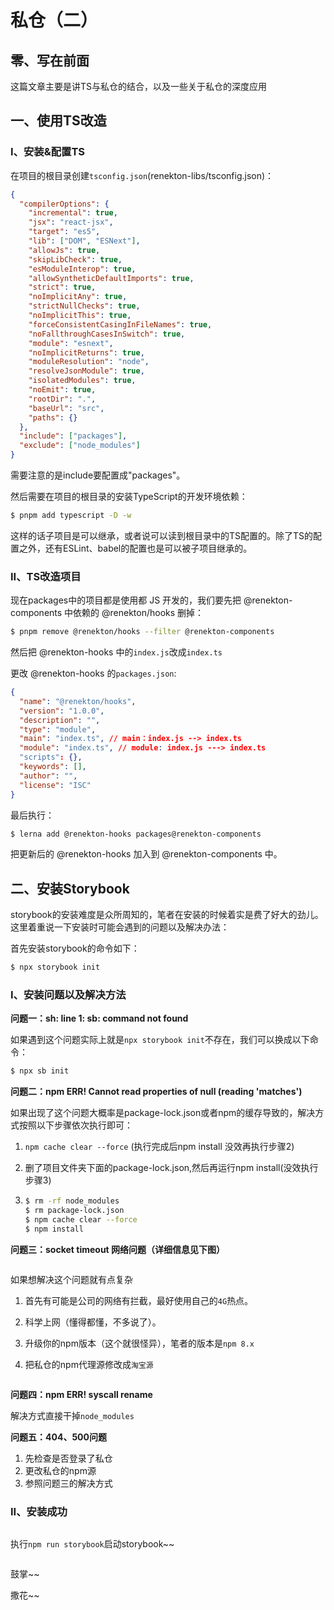 # 私仓（二）

## 零、写在前面

这篇文章主要是讲TS与私仓的结合，以及一些关于私仓的深度应用



## 一、使用TS改造

### I、安装&配置TS

在项目的根目录创建`tsconfig.json`(renekton-libs/tsconfig.json)：

```json
{
  "compilerOptions": {
    "incremental": true,
    "jsx": "react-jsx",
    "target": "es5",
    "lib": ["DOM", "ESNext"],
    "allowJs": true,
    "skipLibCheck": true,
    "esModuleInterop": true,
    "allowSyntheticDefaultImports": true,
    "strict": true,
    "noImplicitAny": true,
    "strictNullChecks": true,
    "noImplicitThis": true,
    "forceConsistentCasingInFileNames": true,
    "noFallthroughCasesInSwitch": true,
    "module": "esnext",
    "noImplicitReturns": true,
    "moduleResolution": "node",
    "resolveJsonModule": true,
    "isolatedModules": true,
    "noEmit": true,
    "rootDir": ".",
    "baseUrl": "src",
    "paths": {}
  },
  "include": ["packages"],
  "exclude": ["node_modules"]
}

```

需要注意的是include要配置成"packages"。

然后需要在项目的根目录的安装TypeScript的开发环境依赖：

```bash
$ pnpm add typescript -D -w
```

这样的话子项目是可以继承，或者说可以读到根目录中的TS配置的。除了TS的配置之外，还有ESLint、babel的配置也是可以被子项目继承的。

### II、TS改造项目

现在packages中的项目都是使用都 JS 开发的，我们要先把 @renekton-components 中依赖的 @renekton/hooks 删掉：

```bash
$ pnpm remove @renekton/hooks --filter @renekton-components
```

然后把 @renekton-hooks 中的`index.js`改成`index.ts`

更改 @renekton-hooks 的`packages.json`:

```json
{
  "name": "@renekton/hooks",
  "version": "1.0.0",
  "description": "",
  "type": "module",
  "main": "index.ts", // main：index.js --> index.ts
  "module": "index.ts",	// module: index.js ---> index.ts
  "scripts": {},
  "keywords": [],
  "author": "",
  "license": "ISC"
}
```

最后执行：

```bash
$ lerna add @renekton-hooks packages@renekton-components
```

把更新后的 @renekton-hooks 加入到 @renekton-components 中。



## 二、安装Storybook

storybook的安装难度是众所周知的，笔者在安装的时候着实是费了好大的劲儿。这里着重说一下安装时可能会遇到的问题以及解决办法：

首先安装storybook的命令如下：

```bash
$ npx storybook init
```

### I、安装问题以及解决方法

**问题一：sh: line 1: sb: command not found**

如果遇到这个问题实际上就是`npx storybook init`不存在，我们可以换成以下命令：

```bash
$ npx sb init
```

**问题二：npm ERR! Cannot read properties of null (reading 'matches')**

如果出现了这个问题大概率是package-lock.json或者npm的缓存导致的，解决方式按照以下步骤依次执行即可：

1. `npm cache clear --force` (执行完成后npm install 没效再执行步骤2)

2. 删了项目文件夹下面的package-lock.json,然后再运行npm install(没效执行步骤3)

3. ```bash
   $ rm -rf node_modules
   $ rm package-lock.json
   $ npm cache clear --force
   $ npm install
   ```

**问题三：socket timeout 网络问题（详细信息见下图）**

<img src="../assets/images/chapter19/08.png" alt="" style="zoom:100%;" />

如果想解决这个问题就有点复杂

1. 首先有可能是公司的网络有拦截，最好使用自己的`4G`热点。

2. 科学上网（懂得都懂，不多说了）。

3. 升级你的npm版本（这个就很怪异），笔者的版本是`npm 8.x`

4. 把私仓的npm代理源修改成`淘宝源`

   <img src="../assets/images/chapter19/09.png" alt="" style="zoom:100%;" />



**问题四：npm ERR! syscall rename**

解决方式直接干掉`node_modules`

**问题五：404、500问题**

1. 先检查是否登录了私仓
2. 更改私仓的npm源
3. 参照问题三的解决方式



### II、安装成功

<img src="../assets/images/chapter19/11.png" alt="" style="zoom:100%;" />

执行`npm run storybook`启动storybook~~

<img src="../assets/images/chapter19/12.png" alt="" style="zoom:100%;" />

鼓掌~~

撒花~~






























